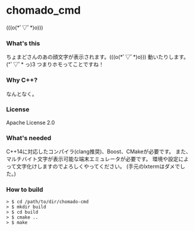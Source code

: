 chomado_cmd
============

(((o(\*ﾟ▽ﾟ\*)o)))

### What's this

ちょまどさんのあの顔文字が表示されます。(((o(\*ﾟ▽ﾟ\*)o)))
動いたりします。(\*ﾟ▽ﾟ\* っ)З
つまりホモってことですね！

### Why C++?

なんとなく。

### License

Apache License 2.0

### What's needed

C++14に対応したコンパイラ(clang推奨)、Boost、CMakeが必要です。
また、マルチバイト文字が表示可能な端末エミュレータが必要です。
環境や設定によって文字化けしますのでよろしくやってください。
(手元のlxtermはダメでした。)

### How to build

    > $ cd /path/to/dir/chomado-cmd
    > $ mkdir build
    > $ cd build
    > $ cmake ..
    > $ make
